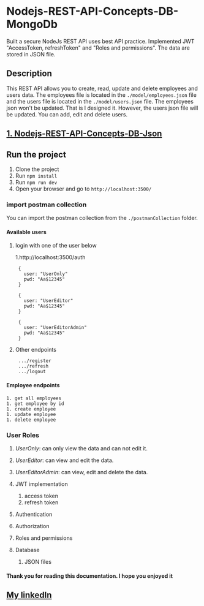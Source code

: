 # Nodejs-REST-API-Concepts-DB-MongoDb

Built a secure NodeJs REST API uses best API practice. Implemented JWT "AccessToken, refreshToken" and "Roles and permissions". The data are stored in JSON file.

## Description

This REST API allows you to create, read, update and delete employees and users data. The employees file is located in the `./model/employees.json` file and the users file is located in the `./model/users.json` file.
The employees json won't be updated. That is I designed it. However, the users json file will be updated. You can add, edit and delete users.

<!-- Check out MongoDb repo -->
## [1. Nodejs-REST-API-Concepts-DB-Json](https://github.com/rqkohistani/Nodejs-REST-API-Concepts-DB-Json)

## Run the project

1. Clone the project
1. Run `npm install`
1. Run `npm run dev`
1. Open your browser and go to `http://localhost:3500/`

### import postman collection

You can import the postman collection from the `./postmanCollection` folder.

#### Available users

1. login with one of the user below

    1.http://localhost:3500/auth

        {
          user: "UserOnly"
          pwd: "Aa$12345"
        }

        {
          user: "UserEditor"
          pwd: "Aa$12345"
        }

        {
          user: "UserEditorAdmin"
          pwd: "Aa$12345"
        }
1. Other endpoints

        .../register
        .../refresh
        .../logout

#### Employee endpoints

    1. get all employees
    1. get employee by id
    1. create employee
    1. update employee
    1. delete employee

### User Roles

1. *UserOnly*: can only view the data and can not edit it.
1. *UserEditor*: can view and edit the data.
1. *UserEditorAdmin*: can view, edit and delete the data.

1. JWT implementation
    1. access token
    1. refresh token

1. Authentication
1. Authorization
1. Roles and permissions

1. Database
    1. JSON files

#### Thank you for reading this documentation. I hope you enjoyed it

## [My linkedIn](https://www.linkedin.com/in/rashed-qazizada-1b64b68a/)
